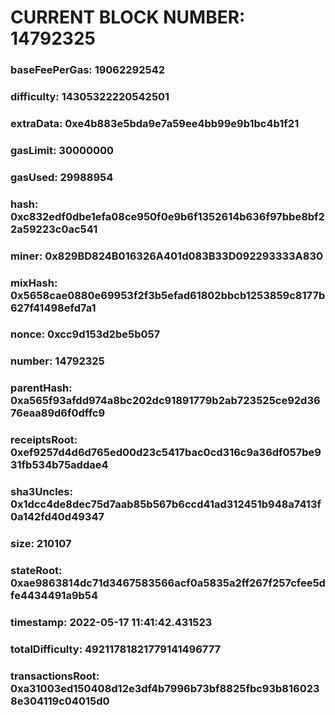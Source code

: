 # CURRENT BLOCK NUMBER: 14792325

### baseFeePerGas: 19062292542
### difficulty: 14305322220542501
### extraData: 0xe4b883e5bda9e7a59ee4bb99e9b1bc4b1f21
### gasLimit: 30000000
### gasUsed: 29988954
### hash: 0xc832edf0dbe1efa08ce950f0e9b6f1352614b636f97bbe8bf22a59223c0ac541
### miner: 0x829BD824B016326A401d083B33D092293333A830
### mixHash: 0x5658cae0880e69953f2f3b5efad61802bbcb1253859c8177b627f41498efd7a1
### nonce: 0xcc9d153d2be5b057
### number: 14792325
### parentHash: 0xa565f93afdd974a8bc202dc91891779b2ab723525ce92d3676eaa89d6f0dffc9
### receiptsRoot: 0xef9257d4d6d765ed00d23c5417bac0cd316c9a36df057be931fb534b75addae4
### sha3Uncles: 0x1dcc4de8dec75d7aab85b567b6ccd41ad312451b948a7413f0a142fd40d49347
### size: 210107
### stateRoot: 0xae9863814dc71d3467583566acf0a5835a2ff267f257cfee5dfe4434491a9b54
### timestamp: 2022-05-17 11:41:42.431523
### totalDifficulty: 49211781821779141496777
### transactionsRoot: 0xa31003ed150408d12e3df4b7996b73bf8825fbc93b8160238e304119c04015d0
